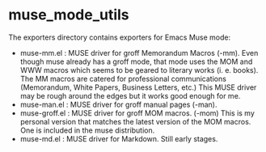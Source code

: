 muse_mode_utils
===============

The exporters directory contains exporters for Emacs Muse mode:

- muse-mm.el : MUSE driver for groff Memorandum Macros (-mm).  Even though
  muse already has a groff mode, that mode  uses the MOM and WWW macros
  which seems to be geared to literary works (i. e. books).
  The MM macros are catered for professional communications
  (Memorandum, White Papers, Business Letters, etc.)
  This MUSE driver may be rough around the edges but it works good
  enough for me.
- muse-man.el : MUSE driver for groff manual pages (-man). 
- muse-groff.el : MUSE driver for groff MOM macros. (-mom) This is my personal
  version that matches the latest version of the MOM macros. One is
  included in the muse distribution.
- muse-md.el : MUSE driver for Markdown. Still early stages.
